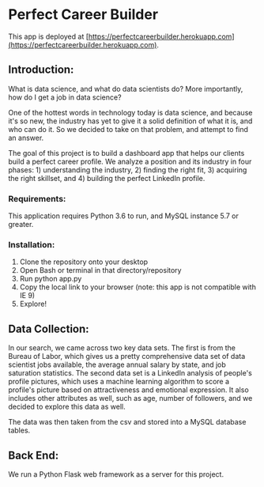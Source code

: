 # Perfect Career Builder

This app is deployed at [https://perfectcareerbuilder.herokuapp.com](https://perfectcareerbuilder.herokuapp.com).

## Introduction: 
What is data science, and what do data scientists do? More importantly, how do I get a job in data science? 
  
One of the hottest words in technology today is data science, and because it's so new, the industry has yet to give it a solid definition of what it is, and who can do it. So we decided to take on that problem, and attempt to find an answer.
  
The goal of this project is to build a dashboard app that helps our clients build a perfect career profile. We analyze a position and its industry in four phases: 1) understanding the industry, 2) finding the right fit, 3) acquiring the right skillset, and 4) building the perfect LinkedIn profile.
  
### Requirements:
This application requires Python 3.6 to run, and MySQL instance 5.7 or greater. 

### Installation:
1. Clone the repository onto your desktop
2. Open Bash or terminal in that directory/repository
3. Run python app.py
4. Copy the local link to your browser (note: this app is not compatible with IE 9)
5. Explore!

## Data Collection:
In our search, we came across two key data sets. The first is from the Bureau of Labor, which gives us a pretty comprehensive data set of data scientist jobs available, the average annual salary by state, and job saturation statistics. The second data set is a LinkedIn analysis of people's profile pictures, which uses a machine learning algorithm to score a profile's picture based on attractiveness and emotional expression. It also includes other attributes as well, such as age, number of followers, and we decided to explore this data as well. 

The data was then taken from the csv and stored into a MySQL database tables.

## Back End:
We run a Python Flask web framework as a server for this project. 
